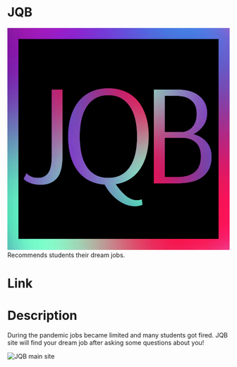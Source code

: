 # JQB
![JQB logo](https://github.com/Hereugo/JQB/blob/main/logo.jpg)
Recommends students their dream jobs.

# Link
# Description
During the pandemic jobs became limited and many students got fired.
JQB site will find your dream job after asking some questions about you!

![JQB main site]()
